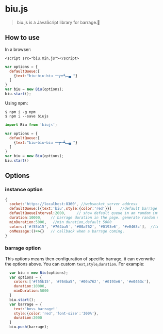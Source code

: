 
# biu.js

> biu.js is a JavaScript library for barrage.🔫 


## How to use

In a browser:

```
<script src="biu.min.js"></script>
```
```js
var options = {
  defaultQueue:[
    {text:"biu~biu~biu 一┳═┻︻▄ "}
  ]
}
var biu = new Biu(options);
biu.start();
```

Using npm:

```
$ npm i -g npm
$ npm i --save biujs
```
```js
import Biu from 'biujs';

var options = {
  defaultQueue:[
    {text:"biu~biu~biu 一┳═┻︻▄ "}
  ]
}
var biu = new Biu(options);
biu.start()
```


## Options

### instance option
```js
{
  socket:'https://localhost:8360', //websocket server address
  defaultQueue:[{text:'biu',style:{color:'red'}}]    //default barrage list
  defaultQueueInterval:2000,     // show default queue in an random interval based on this field, default 2000.
  duration:10000,    // barrage duration in the page. generate random value based on this field, default 10000.
  minDuration:5000,   //min duration,default 5000
  colors:['#f55b15', '#764ba5', '#00a762', '#0193e6', '#e0463c'],  //text colors,barrage will pick a random color within them. default ['#f55b15', '#764ba5', '#00a762', '#0193e6', '#e0463c']
  onMessage:()=>{}   // callback when a barrage coming.
}
```

### barrage option
This options means then configuration of specific barrage, it can overwrite the options above. You can custom `text`,`style`,`duration`. For example:

```js
  var biu = new Biu(options);
  var options = {
    colors:['#f55b15', '#764ba5', '#00a762', '#0193e6', '#e0463c'],  
    duration:10000,
    minDuration:5000
  }
  biu.start();
  var barrage = {
    text:'boss barrage!'
    style:{color:'red','font-size':'300%'},
    duration:2000
  }
  biu.push(barrage);

```

